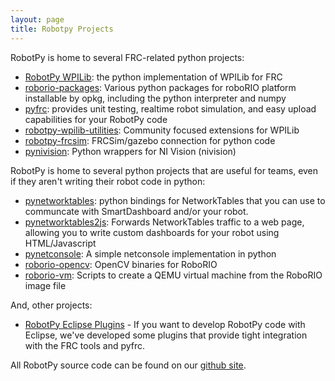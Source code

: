 ```yaml
---
layout: page
title: Robotpy Projects
---
```


RobotPy is home to several FRC-related python projects:

*   [RobotPy WPILib](https://github.com/robotpy/robotpy-wpilib): the python implementation of WPILib for FRC
*   [roborio-packages](https://github.com/robotpy/roborio-packages): Various python packages for roboRIO platform installable by opkg, including the python interpreter and numpy
*   [pyfrc](https://github.com/robotpy/pyfrc): provides unit testing, realtime robot simulation, and easy upload capabilities for your RobotPy code
*   [robotpy-wpilib-utilities](https://github.com/robotpy/robotpy-wpilib-utilities): Community focused extensions for WPILib
*   [robotpy-frcsim](https://github.com/robotpy/robotpy-frcsim): FRCSim/gazebo connection for python code
*   [pynivision](https://github.com/robotpy/pynivision): Python wrappers for NI Vision (nivision)

RobotPy is home to several python projects that are useful for teams, even if they aren't writing their robot code in python:

*   [pynetworktables](https://github.com/robotpy/pynetworktables): python bindings for NetworkTables that you can use to communcate with SmartDashboard and/or your robot.
*   [pynetworktables2js](https://github.com/robotpy/pynetworktables2js): Forwards NetworkTables traffic to a web page, allowing you to write custom dashboards for your robot using HTML/Javascript
*   [pynetconsole](https://github.com/robotpy/pynetconsole): A simple netconsole implementation in python
*   [roborio-opencv](https://github.com/robotpy/roborio-opencv): OpenCV binaries for RoboRIO
*   [roborio-vm](https://github.com/robotpy/roborio-vm): Scripts to create a QEMU virtual machine from the RoboRIO image file


And, other projects:

*   [RobotPy Eclipse Plugins](https://github.com/robotpy/robotpy-eclipse-plugins) - If you want to develop RobotPy code with Eclipse, we've developed some plugins that provide tight integration with the FRC tools and pyfrc.


All RobotPy source code can be found on our [github site](https://github.com/robotpy).